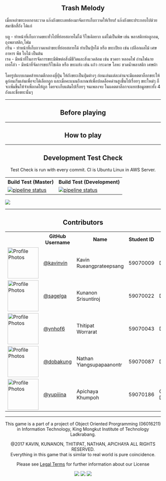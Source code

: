 <h2 align="center">Trash Melody</h2>
เมื่อเหล่าขยะออกอาละวาด แก๊งถังขยะเลยต้องมาจัดการเก็บกวาดให้เรียบ! แก๊งถังขยะประกอบไปด้วยสมาชิกสี่ถัง ได้แก่<br><br>
บลู - ทำหน้าที่เก็บกวาดขยะทั่วไปที่ย่อยสลายไม่ได้ รีไซเคิลยาก แต่ไม่เป็นพิษ เช่น พลาสติกห่อลูกอม, ถุงพลาสติก,โฟม<br>
กรีน - ทำหน้าที่เก็บกวาดเหล่าขยะที่ย่อยสลายได้ ทำเป็นปุ๋ยได้ หรือ ขยะเปียก เช่น เปลือกผลไม้ เศษอาหาร พืช ใบไม้ เป็นต้น<br>
เรด - มีหน้าที่ในการจัดการขยะมีพิษต่อสิ่งมีชีวิตและสิ่งแวดล้อม เช่น ขวดยา หลอดไฟ ถ่านไฟฉาย<br>
เยลโล่ว - มีหน้าที่จัดการขยะรีไซเคิล หรือ ขยะแห้ง เช่น แก้ว กระดาษ โลหะ ขวดน้ำพลาสติก เศษผ้า<br><br>
โดยรูปแบบเกมคล้ายเกมตีกลองญี่ปุ่น ให้ถังขยะเป็นปุ่มต่างๆ ก่อนเล่นแต่ละด่านจะมีแคตตาล็อกขยะให้ดูก่อนเริ่มเล่นเพื่อจะได้เลือกถูก และเมื่อคะแนนถึงเกณฑ์เพื่อปลดล็อคด่านสูงขึ้นไปเรื่อยๆ ขยะใหม่ๆ ก็จะเพิ่มขึ้นให้จำเพื่อกดให้ถูก โดยจะเก็บแต้มไปเรื่อยๆ จนเพลงจบ ในแคตตาล็อกจะแยกข้อมูลขยะทั้ง 4 ถังและชื่อขยะนั้นๆ

<hr>
<h2 align="center">Before playing</h2>

<hr>
<h2 align="center">How to play</h2>

<hr>
<h2 align="center">Development Test Check</h2>
<p align="center">Test Check is run with every commit. CI is Ubuntu Linux in AWS Server.</p>
<table style="width: 100%">

<tr>
<th>Build Test (Master)</th>
<th>Build Test (Development)</th>
</tr>

<tr>
<td><a href="http://git.nyancode.io/z/trashmelody/commits/master"><img alt="pipeline status" src="http://git.nyancode.io/z/trashmelody/badges/master/pipeline.svg" /></a></td>
<td><a href="http://git.nyancode.io/z/trashmelody/commits/develop"><img alt="pipeline status" src="http://git.nyancode.io/z/trashmelody/badges/develop/pipeline.svg" /></a></td>
</tr>
    
</table>

<img src="http://forthebadge.com/images/badges/60-percent-of-the-time-works-every-time.svg">
<hr>
<h2 align="center">Contributors</h2>
<table style="width:100%">
    <tr>
        <th></th>
        <th>GitHub Username</th>
        <th>Name</th>
        <th>Student ID</th>
        <th>Team Role</th>
    </tr>

<tr>
    <td><img height="100px" 
             width="100px" 
             src="https://avatars0.githubusercontent.com/u/20960087" 
             alt="Profile Photos"></td>
    <td><a href="https://github.com/kavinvin">@kavinvin</a></td>
    <td>Kavin<br>Rueangprateepsang</td>
    <td>59070009</td>
    <td>Developer</td>
</tr>

<tr>
    <td><img height="100px" 
             width="100px" 
             src="https://avatars0.githubusercontent.com/u/13056824" 
             alt="Profile Photos"></td>
    <td><a href="https://github.com/sagelga">@sagelga</a></td>
    <td>Kunanon<br>Srisuntiroj</td>
    <td>59070022</td>
    <td>Developer</td>
</tr>

<tr>
    <td><img height="100px" 
             width="100px" 
             src="https://avatars0.githubusercontent.com/u/22119886" 
             alt="Profile Photos"></td>
    <td><a href="https://github.com/ynhof6">@ynhof6</a></td>
    <td>Thitipat<br>Worrarat</td>
    <td>59070043</td>
    <td>Developer</td>
</tr>

<tr>
    <td><img height="100px" 
         width="100px" 
         src="https://avatars0.githubusercontent.com/u/3814520" 
         alt="Profile Photos"></td>
    <td><a href="https://github.com/DobaKung">@dobakung</a></td>
    <td>Nathan<br>Yiangsupapaanontr</td>
    <td>59070087</td>
    <td>Developer</td>
</tr>

<tr>
    <td><img height="100px" 
         width="100px" 
         src="https://avatars0.githubusercontent.com/u/31977194" 
         alt="Profile Photos"></td>
    <td><a href="https://github.com/Yupiiina">@yupiiina</a></td>
    <td>Apichaya<br>Khumpoh</td>
    <td>59070186</td>
    <td>Graphic Designer</td>
</tr>

</table>

<hr>
<p align="center"> This game is a part of a project of Object Oriented Prorgramming (06016211)<br>in Information Technology, King Mongkut Institute of Technology Ladkrabang.</p>

<p align="center">@2017 KAVIN, KUNANON, THITIPAT, NATHAN, APICHAYA ALL RIGHTS RESERVED.<br>Everything in this game that is similar to real world is pure coincidence. </p>

<p align="center">Please see <a href="LICENSE.md">Legal Terms</a> for further information about our License</p>

<p align="center">
<img src="http://forthebadge.com/images/badges/contains-cat-gifs.svg">
<img src="http://forthebadge.com/images/badges/powered-by-responsibility.svg">
<img src="http://forthebadge.com/images/badges/built-with-love.svg">
</p>
